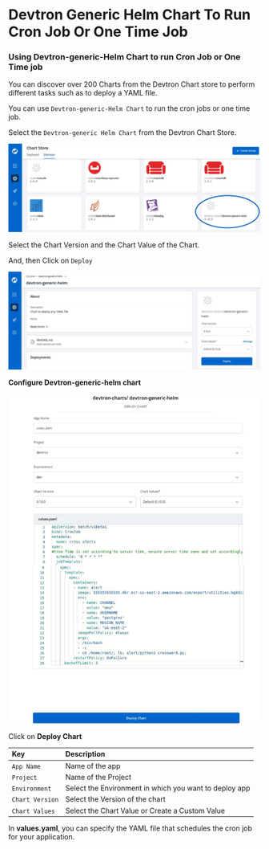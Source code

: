 # Devtron Generic Helm Chart To Run Cron Job Or One Time Job

### Using Devtron-generic-Helm Chart to run Cron Job or One Time job

You can discover over 200 Charts from the Devtron Chart store to perform different tasks such as to deploy a YAML file.

You can use `Devtron-generic-Helm Chart` to run the cron jobs or one time job.

Select the `Devtron-generic Helm Chart` from the Devtron Chart Store.

![](../.gitbook/assets/gc-1.jpg)

Select the Chart Version and the Chart Value of the Chart.

And, then Click on `Deploy`

![](../.gitbook/assets/gc-2.jpg)

**Configure Devtron-generic-helm chart**

![](../.gitbook/assets/gc-4.jpg)

Click on **Deploy Chart**

| Key | Description |
| :--- | :--- |
| `App Name` | Name of the app |
| `Project` | Name of the Project |
| `Environment` | Select the Environment in which you want to deploy app |
| `Chart Version` | Select the Version of the chart |
| `Chart Values` | Select the Chart Value or Create a Custom Value |

In **values.yaml**, you can specify the YAML file that schedules the cron job for your application.

